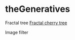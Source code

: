 # theGeneratives

Fractal tree
[Fractal cherry tree](https://medhiniv.github.io/theGeneratives/FractalTree/)

Image filter

